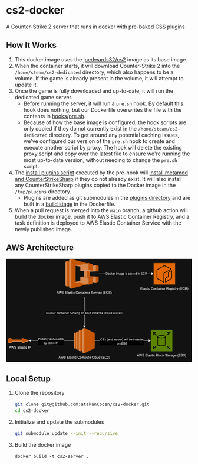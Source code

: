 # cs2-docker
A Counter-Strike 2 server that runs in docker with pre-baked CSS plugins

## How It Works
1. This docker image uses the [joedwards32/cs2](https://github.com/joedwards32/CS2) image as its base image.
2. When the container starts, it will download Counter-Strike 2 into the `/home/steam/cs2-dedicated` directory, which also happens to be a volume. If the game is already present in the volume, it will attempt to update it.
3. Once the game is fully downloaded and up-to-date, it will run the dedicated game server.
    - Before running the server, it will run a `pre.sh` hook. By default this hook does nothing, but our Dockerfile overwrites the file with the contents in [hooks/pre.sh](hooks/pre.sh).
    - Because of how the base image is configured, the hook scripts are only copied if they do not currently exist in the `/home/steam/cs2-dedicated` directory. To get around any potential caching issues, we've configured our version of the `pre.sh` hook to create and execute another script by proxy. The hook will delete the existing proxy script and copy over the latest file to ensure we're running the most up-to-date version, without needing to change the `pre.sh` script.
4. The [install plugins script](hooks/ephemeral/install-plugins.sh) executed by the pre-hook will [install metamod and CounterStrikeSharp](https://docs.cssharp.dev/docs/guides/getting-started.html) if they do not already exist. It will also install any CounterStrikeSharp plugins copied to the Docker image in the `/tmp/plugins` directory.
    - Plugins are added as git submodules in the [plugins directory](plugins/) and are built in a [build stage](https://docs.docker.com/build/building/multi-stage/) in the Dockerfile.
5. When a pull request is merged into the `main` branch, a github action will build the docker image, push it to AWS Elastic Container Registry, and a task definition is deployed to AWS Elastic Container Service with the newly published image.

## AWS Architecture
![alt text](docs/architecture-diagram.png "Architecture Diagram")

## Local Setup
1. Clone the repository
    ```bash
    git clone git@github.com:atakanCocen/cs2-docker.git
    cd cs2-docker
    ```
2. Initialize and update the submodules
    ```bash
    git submodule update --init --recursive
    ```
3. Build the docker image
    ```
    docker build -t cs2-server .
    ```
